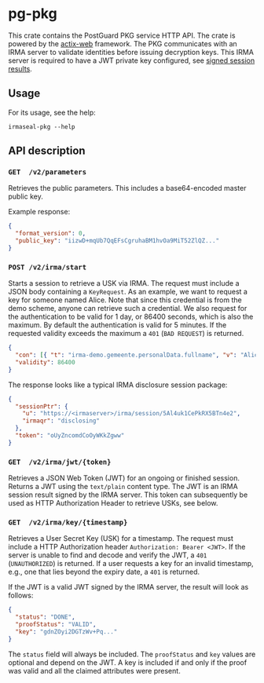 # pg-pkg

This crate contains the PostGuard PKG service HTTP API. The crate is powered by
the [actix-web](https://actix.rs/) framework. The PKG communicates with an IRMA
server to validate identities before issuing decryption keys.  This IRMA server
is required to have a JWT private key configured, see [signed session
results](https://irma.app/docs/irma-server/#signed-jwt-session-results).

## Usage

For its usage, see the help:
```
irmaseal-pkg --help
```

## API description

### `GET  /v2/parameters`
Retrieves the public parameters. This includes a base64-encoded master public
key.

Example response: 
```JSON
{
  "format_version": 0,
  "public_key": "iizwD+mqUb7QqEFsCgruhaBM1hvOa9MiT52ZlQZ..."
}
```

### `POST /v2/irma/start`
Starts a session to retrieve a USK via IRMA. The request must include a JSON
body containing a `KeyRequest`.  As an example, we want to request a key for
someone named Alice.  Note that since this credential is from the demo scheme,
anyone can retrieve such a credential.  We also request for the authentication
to be valid for 1 day, or 86400 seconds, which is also the maximum. By default
the authentication is valid for 5 minutes. If the requested validity exceeds
the maximum a `401` (`BAD REQUEST`) is returned.

```JSON
{
  "con": [{ "t": "irma-demo.gemeente.personalData.fullname", "v": "Alice" }],
  "validity": 86400
}
```

The response looks like a typical IRMA disclosure session package:
```JSON
{
  "sessionPtr": {
    "u": "https://<irmaserver>/irma/session/5Al4uk1CePkRX5BTn4e2",
    "irmaqr": "disclosing"
  },
  "token": "oUyZncomdCoOyWKkZgww"
}
```


### `GET  /v2/irma/jwt/{token}`
Retrieves a JSON Web Token (JWT) for an ongoing or finished session. Returns a
JWT using the `text/plain` content type.  The JWT is an IRMA session result
signed by the IRMA server.  This token can subsequently be used as HTTP
Authorization Header to retrieve USKs, see below.

### `GET  /v2/irma/key/{timestamp}`
Retrieves a User Secret Key (USK) for a timestamp. The request must include a
HTTP Authorization header `Authorization: Bearer <JWT>`. If the server is
unable to find and decode and verify the JWT, a `401` (`UNAUTHORIZED`) is
returned. If a user requests a key for an invalid timestamp, e.g., one that
lies beyond the expiry date, a `401` is returned.

If the JWT is a valid JWT signed by the IRMA server, the result will look as
follows:

```JSON
{
  "status": "DONE",
  "proofStatus": "VALID",
  "key": "gdnZOyi2DGTzWv+Pq..."
}
```

The `status` field will always be included. The `proofStatus` and `key` values
are optional and depend on the JWT.  A key is included if and only if the proof
was valid and all the claimed attributes were present.
